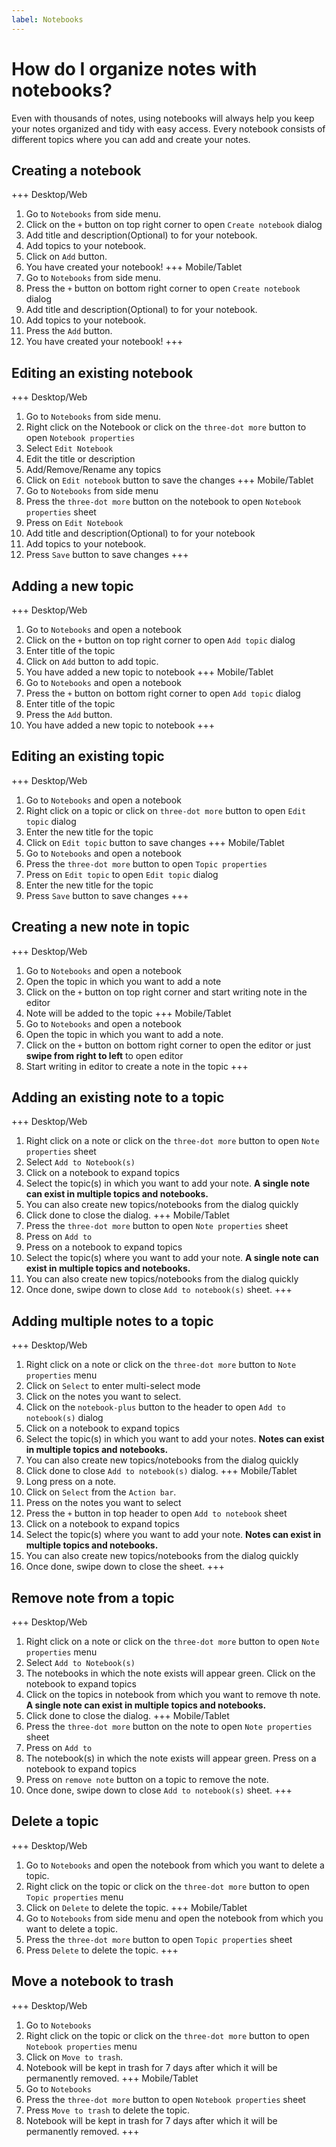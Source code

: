 ```yaml
---
label: Notebooks
---
```


# How do I organize notes with notebooks?

Even with thousands of notes, using notebooks will always help you keep your notes organized and tidy with easy access. Every notebook consists of different topics where you can add and create your notes.

## Creating a notebook
+++ Desktop/Web
1. Go to `Notebooks` from side menu.
2. Click on the `+` button on top right corner to open `Create notebook` dialog
3. Add title and description(Optional) to for your notebook.
4. Add topics to your notebook.
5. Click on `Add` button.
6. You have created your notebook!
+++ Mobile/Tablet
1. Go to `Notebooks` from side menu.
2. Press the `+` button on bottom right corner to open `Create notebook` dialog
3. Add title and description(Optional) to for your notebook.
4. Add topics to your notebook.
5. Press the `Add` button.
6. You have created your notebook!
+++

## Editing an existing notebook
+++ Desktop/Web
1. Go to `Notebooks` from side menu.
2. Right click on the Notebook or click on the `three-dot more` button to open `Notebook properties`
3. Select `Edit Notebook`
4. Edit the title or description
5. Add/Remove/Rename any topics
6. Click on `Edit notebook` button to save the changes
+++ Mobile/Tablet
1. Go to `Notebooks` from side menu
2. Press the `three-dot more` button on the notebook to open `Notebook properties` sheet
3. Press on `Edit Notebook`
4. Add title and description(Optional) to for your notebook
5. Add topics to your notebook.
6. Press `Save` button to save changes
+++

## Adding a new topic
+++ Desktop/Web
1. Go to `Notebooks` and open a notebook
2. Click on the `+` button on top right corner to open `Add topic` dialog
3. Enter title of the topic
4. Click on `Add` button to add topic.
5. You have added a new topic to notebook
+++ Mobile/Tablet
1. Go to `Notebooks` and open a notebook
2. Press the `+` button on bottom right corner to open `Add topic` dialog
3. Enter title of the topic
4. Press the `Add` button.
5. You have added a new topic to notebook
+++

## Editing an existing topic
+++ Desktop/Web
1. Go to `Notebooks` and open a notebook
2. Right click on a topic or click on `three-dot more` button to open `Edit topic` dialog
3. Enter the new title for the topic
4. Click on `Edit topic` button to save changes
+++ Mobile/Tablet
1. Go to `Notebooks` and open a notebook
2. Press the `three-dot more` button to open `Topic properties`
3. Press on `Edit topic` to open `Edit topic` dialog
4. Enter the new title for the topic
5. Press `Save` button to save changes
+++
## Creating a new note in topic
+++ Desktop/Web
1. Go to `Notebooks` and open a notebook
2. Open the topic in which you want to add a note
3. Click on the `+` button on top right corner and start writing note in the editor
4. Note will be added to the topic
+++ Mobile/Tablet
1. Go to `Notebooks` and open a notebook
2. Open the topic in which you want to add a note.
3. Click on the `+` button on bottom right corner to open the editor or just **swipe from right to left** to open editor
4. Start writing in editor to create a note in the topic
+++
## Adding an existing note to a topic
+++ Desktop/Web
1. Right click on a note or click on the `three-dot more` button to open `Note properties` sheet
2. Select `Add to Notebook(s)`
3. Click on a notebook to expand topics
4. Select the topic(s) in which you want to add your note. **A single note can exist in multiple topics and notebooks.**
5. You can also create new topics/notebooks from the dialog quickly
6. Click done to close the dialog.
+++ Mobile/Tablet
1. Press the `three-dot more` button to open `Note properties` sheet
2. Press on `Add to`
3. Press on a notebook to expand topics
4. Select the topic(s) where you want to add your note. **A single note can exist in multiple topics and notebooks.**
5. You can also create new topics/notebooks from the dialog quickly
6. Once done, swipe down to close `Add to notebook(s)` sheet.
+++

## Adding multiple notes to a topic
+++ Desktop/Web
1. Right click on a note or click on the `three-dot more` button to `Note properties` menu
2. Click on `Select` to enter multi-select mode
3. Click on the notes you want to select.
4. Click on the `notebook-plus` button to the header to open `Add to notebook(s)` dialog
3. Click on a notebook to expand topics
4. Select the topic(s) in which you want to add your notes. **Notes can exist in multiple topics and notebooks.**
5. You can also create new topics/notebooks from the dialog quickly
6. Click done to close `Add to notebook(s)` dialog.
+++ Mobile/Tablet
1. Long press on a note.
2. Click on `Select` from the `Action bar`.
3. Press on the notes you want to select
4. Press the `+` button in top header to open `Add to notebook` sheet
3. Click on a notebook to expand topics
4. Select the topic(s) where you want to add your note. **Notes can exist in multiple topics and notebooks.**
5. You can also create new topics/notebooks from the dialog quickly
5. Once done, swipe down to close the sheet.
+++

## Remove note from a topic
+++ Desktop/Web
1. Right click on a note or click on the `three-dot more` button to open `Note properties` menu
2. Select `Add to Notebook(s)`
3. The notebooks in which the note exists will appear green. Click on the notebook to expand topics
4. Click on the topics in notebook from which you want to remove th note. **A single note can exist in multiple topics and notebooks.**
5. Click done to close the dialog.
+++ Mobile/Tablet
1. Press the `three-dot more` button on the note to open `Note properties` sheet
2. Press on `Add to`
3. The notebook(s) in which the note exists will appear green. Press on a notebook to expand topics
3. Press on `remove note` button on a topic to remove the note.
5. Once done, swipe down to close `Add to notebook(s)` sheet.
+++

## Delete a topic
+++ Desktop/Web
1. Go to `Notebooks` and open the notebook from which you want to delete a topic.
2. Right click on the topic or click on the `three-dot more` button to open `Topic properties` menu
3. Click on `Delete` to delete the topic.
+++ Mobile/Tablet
1. Go to `Notebooks` from side menu and open the notebook from which you want to delete a topic.
2. Press the `three-dot more` button to open `Topic properties` sheet
3. Press `Delete` to delete the topic.
+++

## Move a notebook to trash
+++ Desktop/Web
1. Go to `Notebooks`
2. Right click on the topic or click on the `three-dot more` button to open `Notebook properties` menu
3. Click on `Move to trash`.
4. Notebook will be kept in trash for 7 days after which it will be permanently removed.
+++ Mobile/Tablet
1. Go to `Notebooks`
2. Press the `three-dot more` button to open `Notebook properties` sheet
3. Press `Move to trash` to delete the topic.
4. Notebook will be kept in trash for 7 days after which it will be permanently removed.
+++

